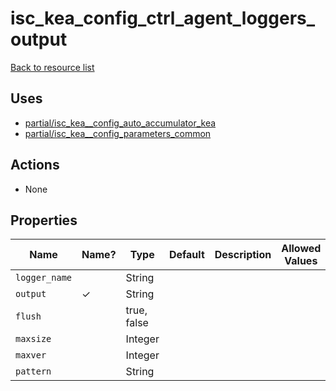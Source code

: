 # isc_kea_config_ctrl_agent_loggers_output

[Back to resource list](README.md#resources)

## Uses

- [partial/isc_kea__config_auto_accumulator_kea](partial/isc_kea__config_auto_accumulator_kea.md)
- [partial/isc_kea__config_parameters_common](partial/isc_kea__config_parameters_common.md)

## Actions

- None

## Properties

| Name          | Name? | Type        | Default | Description | Allowed Values |
| ------------- | ----- | ----------- | ------- | ----------- | -------------- |
| `logger_name` |       | String      |         |             |                |
| `output`      | ✓     | String      |         |             |                |
| `flush`       |       | true, false |         |             |                |
| `maxsize`     |       | Integer     |         |             |                |
| `maxver`      |       | Integer     |         |             |                |
| `pattern`     |       | String      |         |             |                |
